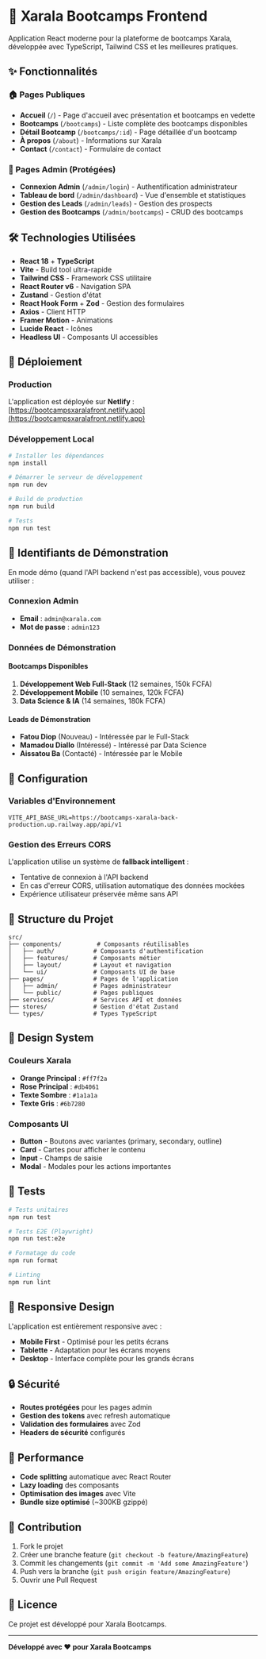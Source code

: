 # 🚀 Xarala Bootcamps Frontend

Application React moderne pour la plateforme de bootcamps Xarala, développée avec TypeScript, Tailwind CSS et les meilleures pratiques.

## ✨ Fonctionnalités

### 🏠 Pages Publiques
- **Accueil** (`/`) - Page d'accueil avec présentation et bootcamps en vedette
- **Bootcamps** (`/bootcamps`) - Liste complète des bootcamps disponibles
- **Détail Bootcamp** (`/bootcamps/:id`) - Page détaillée d'un bootcamp
- **À propos** (`/about`) - Informations sur Xarala
- **Contact** (`/contact`) - Formulaire de contact

### 🔐 Pages Admin (Protégées)
- **Connexion Admin** (`/admin/login`) - Authentification administrateur
- **Tableau de bord** (`/admin/dashboard`) - Vue d'ensemble et statistiques
- **Gestion des Leads** (`/admin/leads`) - Gestion des prospects
- **Gestion des Bootcamps** (`/admin/bootcamps`) - CRUD des bootcamps

## 🛠️ Technologies Utilisées

- **React 18** + **TypeScript**
- **Vite** - Build tool ultra-rapide
- **Tailwind CSS** - Framework CSS utilitaire
- **React Router v6** - Navigation SPA
- **Zustand** - Gestion d'état
- **React Hook Form** + **Zod** - Gestion des formulaires
- **Axios** - Client HTTP
- **Framer Motion** - Animations
- **Lucide React** - Icônes
- **Headless UI** - Composants UI accessibles

## 🚀 Déploiement

### Production
L'application est déployée sur **Netlify** : 
[https://bootcampsxaralafront.netlify.app](https://bootcampsxaralafront.netlify.app)

### Développement Local
```bash
# Installer les dépendances
npm install

# Démarrer le serveur de développement
npm run dev

# Build de production
npm run build

# Tests
npm run test
```

## 🔑 Identifiants de Démonstration

En mode démo (quand l'API backend n'est pas accessible), vous pouvez utiliser :

### Connexion Admin
- **Email** : `admin@xarala.com`
- **Mot de passe** : `admin123`

### Données de Démonstration

#### Bootcamps Disponibles
1. **Développement Web Full-Stack** (12 semaines, 150k FCFA)
2. **Développement Mobile** (10 semaines, 120k FCFA)
3. **Data Science & IA** (14 semaines, 180k FCFA)

#### Leads de Démonstration
- **Fatou Diop** (Nouveau) - Intéressée par le Full-Stack
- **Mamadou Diallo** (Intéressé) - Intéressé par Data Science
- **Aissatou Ba** (Contacté) - Intéressée par le Mobile

## 🔧 Configuration

### Variables d'Environnement
```env
VITE_API_BASE_URL=https://bootcamps-xarala-back-production.up.railway.app/api/v1
```

### Gestion des Erreurs CORS
L'application utilise un système de **fallback intelligent** :
- Tentative de connexion à l'API backend
- En cas d'erreur CORS, utilisation automatique des données mockées
- Expérience utilisateur préservée même sans API

## 📁 Structure du Projet

```
src/
├── components/          # Composants réutilisables
│   ├── auth/           # Composants d'authentification
│   ├── features/       # Composants métier
│   ├── layout/         # Layout et navigation
│   └── ui/             # Composants UI de base
├── pages/              # Pages de l'application
│   ├── admin/          # Pages administrateur
│   └── public/         # Pages publiques
├── services/           # Services API et données
├── stores/             # Gestion d'état Zustand
└── types/              # Types TypeScript
```

## 🎨 Design System

### Couleurs Xarala
- **Orange Principal** : `#ff7f2a`
- **Rose Principal** : `#db4061`
- **Texte Sombre** : `#1a1a1a`
- **Texte Gris** : `#6b7280`

### Composants UI
- **Button** - Boutons avec variantes (primary, secondary, outline)
- **Card** - Cartes pour afficher le contenu
- **Input** - Champs de saisie
- **Modal** - Modales pour les actions importantes

## 🧪 Tests

```bash
# Tests unitaires
npm run test

# Tests E2E (Playwright)
npm run test:e2e

# Formatage du code
npm run format

# Linting
npm run lint
```

## 📱 Responsive Design

L'application est entièrement responsive avec :
- **Mobile First** - Optimisé pour les petits écrans
- **Tablette** - Adaptation pour les écrans moyens
- **Desktop** - Interface complète pour les grands écrans

## 🔒 Sécurité

- **Routes protégées** pour les pages admin
- **Gestion des tokens** avec refresh automatique
- **Validation des formulaires** avec Zod
- **Headers de sécurité** configurés

## 🚀 Performance

- **Code splitting** automatique avec React Router
- **Lazy loading** des composants
- **Optimisation des images** avec Vite
- **Bundle size optimisé** (~300KB gzippé)

## 🤝 Contribution

1. Fork le projet
2. Créer une branche feature (`git checkout -b feature/AmazingFeature`)
3. Commit les changements (`git commit -m 'Add some AmazingFeature'`)
4. Push vers la branche (`git push origin feature/AmazingFeature`)
5. Ouvrir une Pull Request

## 📄 Licence

Ce projet est développé pour Xarala Bootcamps.

---

**Développé avec ❤️ pour Xarala Bootcamps**
